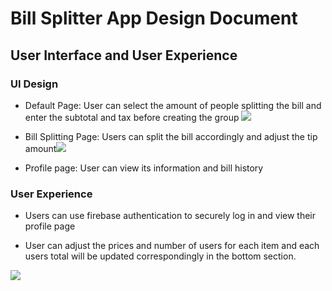 # Bill Splitter App Design Document

## User Interface and User Experience
### UI Design

- Default Page: User can select the amount of people splitting the bill and enter the subtotal and tax before creating the group
![](https://i.imgur.com/9iWOPY3.png)

- Bill Splitting Page: Users can split the bill accordingly and adjust the tip amount![](https://i.imgur.com/9GOZUzE.png)

- Profile page: User can view its information and bill history
![]()

### User Experience
- Users can use firebase authentication to securely log in and view their profile page
![]()

- User can adjust the prices and number of users for each item and each users total will be updated correspondingly in the bottom section.

![](https://i.imgur.com/vwtbDoI.gif)

